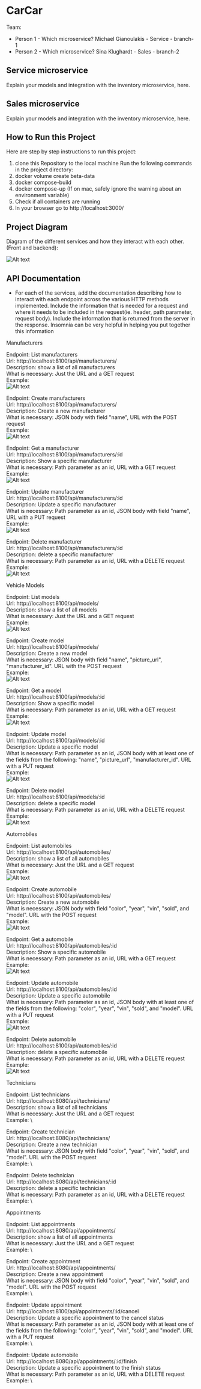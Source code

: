 # CarCar

Team:

* Person 1 - Which microservice? Michael Gianoulakis - Service - branch-1
* Person 2 - Which microservice? Sina Klughardt - Sales - branch-2

## Service microservice

Explain your models and integration with the inventory
microservice, here.

## Sales microservice

Explain your models and integration with the inventory
microservice, here.


## How to Run this Project

Here are step by step instructions to run this project:
1. clone this Repository to the local machine
Run the following commands in the project directory:
2. docker volume create beta-data
2. docker compose-build
3. docker compose-up
(If on mac, safely ignore the warning about an environment variable)
4. Check if all containers are running
5. In your browser go to http://localhost:3000/

## Project Diagram

Diagram of the different services and how they interact with each other. (Front and backend):

![Alt text](Project-diagram.png)

## API Documentation

- For each of the services, add the documentation describing how to interact with each endpoint across the various HTTP methods implemented. Include the information that is needed for a request and where it needs to be included in the request(ie. header, path parameter, request body). Include the information that is returned from the server in the response. Insomnia can be very helpful in helping you put together this information

Manufacturers

Endpoint: List manufacturers \
Url: http://localhost:8100/api/manufacturers/ \
Description: show a list of all manufacturers \
What is necessary: Just the URL and a GET request \
Example: \
![Alt text](list-manufacturers.png)


Endpoint: Create manufacturers \
Url: http://localhost:8100/api/manufacturers/ \
Description: Create a new manufacturer \
What is necessary: JSON body with field "name", URL with the POST request \
Example: \
![Alt text](create-manufacturer.png)


Endpoint: Get a manufacturer \
Url: http://localhost:8100/api/manufacturers/:id \
Description: Show a specific manufacturer \
What is necessary: Path parameter as an id, URL with a GET request \
Example: \
![Alt text](manufacturer-details.png)


Endpoint: Update manufacturer \
Url: http://localhost:8100/api/manufacturers/:id \
Description: Update a specific manufacturer \
What is necessary: Path parameter as an id, JSON body with field "name", URL with a PUT request \
Example: \
![Alt text](update-manufacturer.png)


Endpoint: Delete manufacturer \
Url: http://localhost:8100/api/manufacturers/:id \
Description: delete a specific manufacturer \
What is necessary: Path parameter as an id, URL with a DELETE request \
Example: \
![Alt text](delete-manufacturer.png)


Vehicle Models

Endpoint: List models \
Url: http://localhost:8100/api/models/ \
Description: show a list of all models \
What is necessary: Just the URL and a GET request \
Example: \
![Alt text](list-models.png)


Endpoint: Create model \
Url: http://localhost:8100/api/models/ \
Description: Create a new model \
What is necessary: JSON body with field "name", "picture_url", "manufacturer_id". URL with the POST request \
Example: \
![Alt text](create-model.png)


Endpoint: Get a model \
Url: http://localhost:8100/api/models/:id \
Description: Show a specific model \
What is necessary: Path parameter as an id, URL with a GET request \
Example: \
![Alt text](model-details.png)


Endpoint: Update model \
Url: http://localhost:8100/api/models/:id \
Description: Update a specific model \
What is necessary: Path parameter as an id, JSON body with at least one of the fields from the following: "name", "picture_url", "manufacturer_id". URL with a PUT request \
Example: \
![Alt text](update-models.png)


Endpoint: Delete model \
Url: http://localhost:8100/api/models/:id \
Description: delete a specific model \
What is necessary: Path parameter as an id, URL with a DELETE request \
Example: \
![Alt text](delete-models.png)


Automobiles

Endpoint: List automobiles \
Url: http://localhost:8100/api/automobiles/ \
Description: show a list of all automobiles \
What is necessary: Just the URL and a GET request \
Example: \
![Alt text](list-automobiles.png)


Endpoint: Create automobile \
Url: http://localhost:8100/api/automobiles/ \
Description: Create a new automobile \
What is necessary: JSON body with field "color", "year", "vin", "sold", and "model". URL with the POST request \
Example: \
![Alt text](create-automobiles.png)


Endpoint: Get a automobile \
Url: http://localhost:8100/api/automobiles/:id \
Description: Show a specific automobile \
What is necessary: Path parameter as an id, URL with a GET request \
Example: \
![Alt text](automobile-details.png)


Endpoint: Update automobile \
Url: http://localhost:8100/api/automobiles/:id \
Description: Update a specific automobile \
What is necessary: Path parameter as an id, JSON body with at least one of the fields from the following: "color", "year", "vin", "sold", and "model". URL with a PUT request \
Example: \
![Alt text](update-automobiles.png)


Endpoint: Delete automobile \
Url: http://localhost:8100/api/automobiles/:id \
Description: delete a specific automobile \
What is necessary: Path parameter as an id, URL with a DELETE request \
Example: \
![Alt text](delete-automobile.png)


Technicians

Endpoint: List technicians \
Url: http://localhost:8080/api/technicians/ \
Description: show a list of all technicians \
What is necessary: Just the URL and a GET request \
Example: \



Endpoint: Create technician \
Url: http://localhost:8080/api/technicians/ \
Description: Create a new technician \
What is necessary: JSON body with field "color", "year", "vin", "sold", and "model". URL with the POST request \
Example: \



Endpoint: Delete technician \
Url: http://localhost:8080/api/technicians/:id \
Description: delete a specific technician \
What is necessary: Path parameter as an id, URL with a DELETE request \
Example: \



Appointments

Endpoint: List appointments \
Url: http://localhost:8080/api/appointments/ \
Description: show a list of all appointments \
What is necessary: Just the URL and a GET request \
Example: \



Endpoint: Create appointment \
Url: http://localhost:8080/api/appointments/ \
Description: Create a new appointment \
What is necessary: JSON body with field "color", "year", "vin", "sold", and "model". URL with the POST request \
Example: \



Endpoint: Update appointment \
Url: http://localhost:8100/api/appointments/:id/cancel \
Description: Update a specific appointment to the cancel status \
What is necessary: Path parameter as an id, JSON body with at least one of the fields from the following: "color", "year", "vin", "sold", and "model". URL with a PUT request \
Example: \



Endpoint: Update automobile \
Url: http://localhost:8080/api/appointments/:id/finish \
Description: Update a specific appointment to the finish status \
What is necessary: Path parameter as an id, URL with a DELETE request \
Example: \
